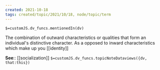 ```yaml
---
created: 2021-10-18
tags: created/topic/2021/10/18, node/topic/term
---
```

`$=customJS.dv_funcs.mentionedIn(dv)`


 The combination of outward characteristics or qualities that form an individual's distinctive character. As a opposed to inward characteristics which make up you [[identity]]

**See**:: [[socialization]]
`$=customJS.dv_funcs.topicNoteDataviews({dv, that:this})`